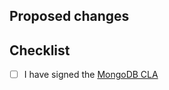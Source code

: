 ## Proposed changes

## Checklist

- [ ] I have signed the [MongoDB CLA](https://www.mongodb.com/legal/contributor-agreement)
